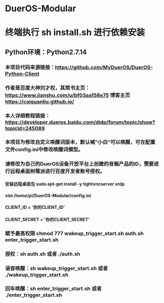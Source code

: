 # DuerOS-Modular
# 终端执行 sh install.sh 进行依赖安装
## Python环境：Python2.7.14
### 本项目代码来源链接：https://github.com/MyDuerOS/DuerOS-Python-Client
### 作者是百度大神刘才权，其简书主页：https://www.jianshu.com/u/bf03aa158e75 博客主页 https://caiquanliu.github.io/
### 本人详细教程链接： https://developer.dueros.baidu.com/didp/forum/topic/show?topicId=245089
### 本项目为修改自定义唤醒词版本，默认喊“小白”可以唤醒，可在配置文件config.ini中修改唤醒词模型。
### 请修改为自己的DuerOS设备开放平台上创建的音箱产品的ID，需要进行远程桌面树莓派进行百度开发者账号授权。
#### 安装远程桌面包 sudo apt-get install -y tightvncserver xrdp
#### vim /home/pi/DuerOS-Modular/config.ini
#### CLIENT_ID = '你的CLIENT_ID'
#### CLIENT_SECRET = '你的CLIENT_SECRET'
### 赋予最高权限 chmod 777 wakeup_trigger_start.sh auth.sh enter_trigger_start.sh
### 授权：sh auth.sh 或者 ./auth.sh
### 语音唤醒：sh wakeup_trigger_start.sh 或者 ./wakeup_trigger_start.sh
### 回车唤醒：sh enter_trigger_start.sh 或者 ./enter_trigger_start.sh
